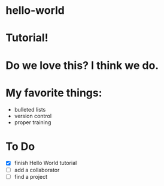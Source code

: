 # hello-world
# Tutorial!
# Do we love this? I think we do.
# My favorite things:
* bulleted lists
* version control
* proper training
# To Do
- [x] finish Hello World tutorial
- [ ] add a collaborator
- [ ] find a project
